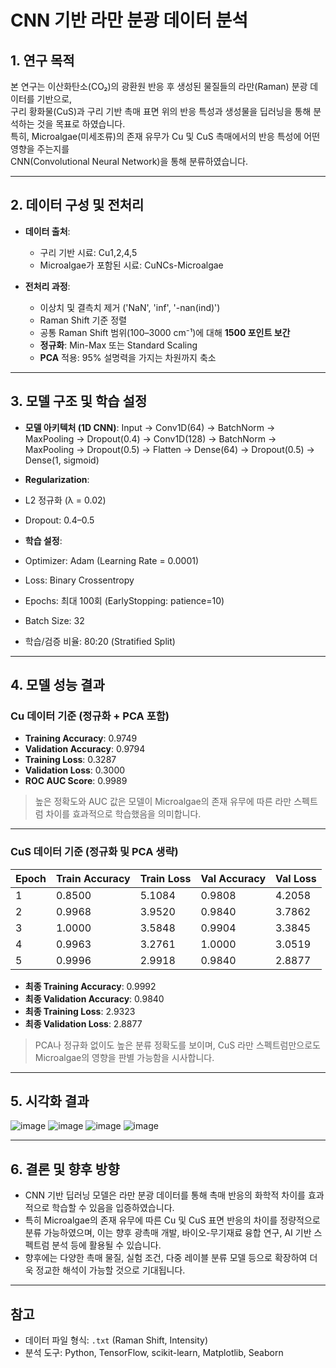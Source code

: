 # CNN 기반 라만 분광 데이터 분석

## 1. 연구 목적

본 연구는 이산화탄소(CO₂)의 광환원 반응 후 생성된 물질들의 라만(Raman) 분광 데이터를 기반으로,  
구리 황화물(CuS)과 구리 기반 촉매 표면 위의 반응 특성과 생성물을 딥러닝을 통해 분석하는 것을 목표로 하였습니다.  
특히, Microalgae(미세조류)의 존재 유무가 Cu 및 CuS 촉매에서의 반응 특성에 어떤 영향을 주는지를  
CNN(Convolutional Neural Network)을 통해 분류하였습니다.

---

## 2. 데이터 구성 및 전처리

- **데이터 출처**:  
  - 구리 기반 시료: Cu1,2,4,5  
  - Microalgae가 포함된 시료: CuNCs-Microalgae

- **전처리 과정**:
  - 이상치 및 결측치 제거 ('NaN', 'inf', '-nan(ind)')
  - Raman Shift 기준 정렬
  - 공통 Raman Shift 범위(100–3000 cm⁻¹)에 대해 **1500 포인트 보간**
  - **정규화**: Min-Max 또는 Standard Scaling
  - **PCA** 적용: 95% 설명력을 가지는 차원까지 축소

---

## 3. 모델 구조 및 학습 설정

- **모델 아키텍처 (1D CNN)**:
Input → Conv1D(64) → BatchNorm → MaxPooling → Dropout(0.4) → Conv1D(128) → BatchNorm → MaxPooling → Dropout(0.5) → Flatten → Dense(64) → Dropout(0.5) → Dense(1, sigmoid)


- **Regularization**:
- L2 정규화 (λ = 0.02)
- Dropout: 0.4–0.5

- **학습 설정**:
- Optimizer: Adam (Learning Rate = 0.0001)
- Loss: Binary Crossentropy
- Epochs: 최대 100회 (EarlyStopping: patience=10)
- Batch Size: 32
- 학습/검증 비율: 80:20 (Stratified Split)

---

## 4. 모델 성능 결과

### Cu 데이터 기준 (정규화 + PCA 포함)

- **Training Accuracy**: 0.9749  
- **Validation Accuracy**: 0.9794  
- **Training Loss**: 0.3287  
- **Validation Loss**: 0.3000  
- **ROC AUC Score**: 0.9989

> 높은 정확도와 AUC 값은 모델이 Microalgae의 존재 유무에 따른 라만 스펙트럼 차이를 효과적으로 학습했음을 의미합니다.

---

### CuS 데이터 기준 (정규화 및 PCA 생략)

| Epoch | Train Accuracy | Train Loss | Val Accuracy | Val Loss |
|-------|----------------|------------|--------------|----------|
| 1     | 0.8500         | 5.1084     | 0.9808       | 4.2058   |
| 2     | 0.9968         | 3.9520     | 0.9840       | 3.7862   |
| 3     | 1.0000         | 3.5848     | 0.9904       | 3.3845   |
| 4     | 0.9963         | 3.2761     | 1.0000       | 3.0519   |
| 5     | 0.9996         | 2.9918     | 0.9840       | 2.8877   |

- **최종 Training Accuracy**: 0.9992  
- **최종 Validation Accuracy**: 0.9840  
- **최종 Training Loss**: 2.9323  
- **최종 Validation Loss**: 2.8877

> PCA나 정규화 없이도 높은 분류 정확도를 보이며, CuS 라만 스펙트럼만으로도 Microalgae의 영향을 판별 가능함을 시사합니다.

---

## 5. 시각화 결과

![image](https://github.com/user-attachments/assets/78da65fe-f4f1-442c-b31d-c3e932491b81)
![image](https://github.com/user-attachments/assets/3408bd41-e71d-45cb-a5a8-fb409be83c60)
![image](https://github.com/user-attachments/assets/39927e20-d62e-4379-a3ea-9291f881041c)
![image](https://github.com/user-attachments/assets/e44ff330-8353-4dd0-ab22-f57e1d2e22a3)

---

## 6. 결론 및 향후 방향

- CNN 기반 딥러닝 모델은 라만 분광 데이터를 통해 촉매 반응의 화학적 차이를 효과적으로 학습할 수 있음을 입증하였습니다.
- 특히 Microalgae의 존재 유무에 따른 Cu 및 CuS 표면 반응의 차이를 정량적으로 분류 가능하였으며,
  이는 향후 광촉매 개발, 바이오-무기재료 융합 연구, AI 기반 스펙트럼 분석 등에 활용될 수 있습니다.
- 향후에는 다양한 촉매 물질, 실험 조건, 다중 레이블 분류 모델 등으로 확장하여 더욱 정교한 해석이 가능할 것으로 기대됩니다.

---

## 참고

- 데이터 파일 형식: `.txt` (Raman Shift, Intensity)
- 분석 도구: Python, TensorFlow, scikit-learn, Matplotlib, Seaborn
